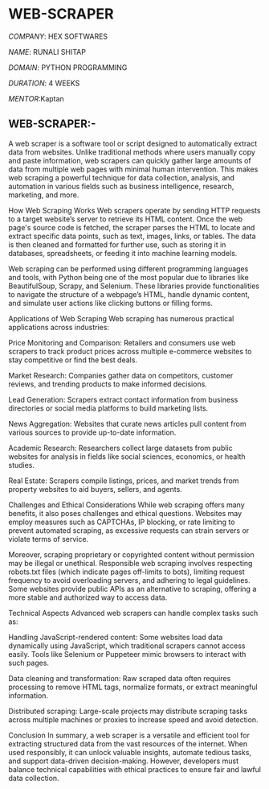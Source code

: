 # WEB-SCRAPER

*COMPANY*: HEX SOFTWARES

*NAME*: RUNALI SHITAP

*DOMAIN*: PYTHON PROGRAMMING

*DURATION*: 4 WEEKS

*MENTOR*:Kaptan

## WEB-SCRAPER:-
A web scraper is a software tool or script designed to automatically extract data from websites. Unlike traditional methods where users manually copy and paste information, web scrapers can quickly gather large amounts of data from multiple web pages with minimal human intervention. This makes web scraping a powerful technique for data collection, analysis, and automation in various fields such as business intelligence, research, marketing, and more.

How Web Scraping Works
Web scrapers operate by sending HTTP requests to a target website’s server to retrieve its HTML content. Once the web page's source code is fetched, the scraper parses the HTML to locate and extract specific data points, such as text, images, links, or tables. The data is then cleaned and formatted for further use, such as storing it in databases, spreadsheets, or feeding it into machine learning models.

Web scraping can be performed using different programming languages and tools, with Python being one of the most popular due to libraries like BeautifulSoup, Scrapy, and Selenium. These libraries provide functionalities to navigate the structure of a webpage’s HTML, handle dynamic content, and simulate user actions like clicking buttons or filling forms.

Applications of Web Scraping
Web scraping has numerous practical applications across industries:

Price Monitoring and Comparison: Retailers and consumers use web scrapers to track product prices across multiple e-commerce websites to stay competitive or find the best deals.

Market Research: Companies gather data on competitors, customer reviews, and trending products to make informed decisions.

Lead Generation: Scrapers extract contact information from business directories or social media platforms to build marketing lists.

News Aggregation: Websites that curate news articles pull content from various sources to provide up-to-date information.

Academic Research: Researchers collect large datasets from public websites for analysis in fields like social sciences, economics, or health studies.

Real Estate: Scrapers compile listings, prices, and market trends from property websites to aid buyers, sellers, and agents.

Challenges and Ethical Considerations
While web scraping offers many benefits, it also poses challenges and ethical questions. Websites may employ measures such as CAPTCHAs, IP blocking, or rate limiting to prevent automated scraping, as excessive requests can strain servers or violate terms of service.

Moreover, scraping proprietary or copyrighted content without permission may be illegal or unethical. Responsible web scraping involves respecting robots.txt files (which indicate pages off-limits to bots), limiting request frequency to avoid overloading servers, and adhering to legal guidelines. Some websites provide public APIs as an alternative to scraping, offering a more stable and authorized way to access data.

Technical Aspects
Advanced web scrapers can handle complex tasks such as:

Handling JavaScript-rendered content: Some websites load data dynamically using JavaScript, which traditional scrapers cannot access easily. Tools like Selenium or Puppeteer mimic browsers to interact with such pages.

Data cleaning and transformation: Raw scraped data often requires processing to remove HTML tags, normalize formats, or extract meaningful information.

Distributed scraping: Large-scale projects may distribute scraping tasks across multiple machines or proxies to increase speed and avoid detection.

Conclusion
In summary, a web scraper is a versatile and efficient tool for extracting structured data from the vast resources of the internet. When used responsibly, it can unlock valuable insights, automate tedious tasks, and support data-driven decision-making. However, developers must balance technical capabilities with ethical practices to ensure fair and lawful data collection. 

